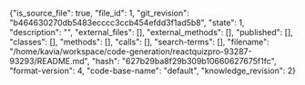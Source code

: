 {"is_source_file": true, "file_id": 1, "git_revision": "b464630270db5483ecccc3ccb454efdd3f1ad5b8", "state": 1, "description": "", "external_files": [], "external_methods": [], "published": [], "classes": [], "methods": [], "calls": [], "search-terms": [], "filename": "/home/kavia/workspace/code-generation/reactquizpro-93287-93293/README.md", "hash": "627b29ba8f29b309b10660627675f1fc", "format-version": 4, "code-base-name": "default", "knowledge_revision": 2}